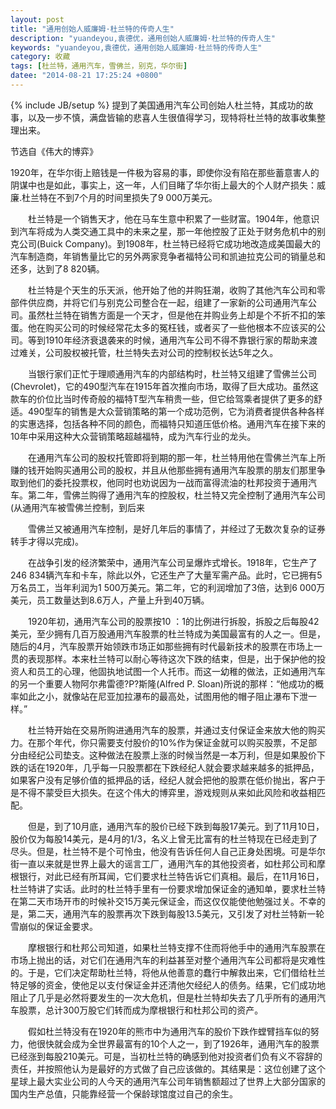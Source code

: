```yaml
---
layout: post
title: "通用创始人威廉姆·杜兰特的传奇人生"
description: "yuandeyou,袁德优，通用创始人威廉姆·杜兰特的传奇人生"
keywords: "yuandeyou,袁德优，通用创始人威廉姆·杜兰特的传奇人生"
category: 收藏
tags: [杜兰特，通用汽车，雪佛兰，别克，华尔街]
datee: "2014-08-21 17:25:24 +0800"
---
```

{% include JB/setup %}
提到了美国通用汽车公司创始人杜兰特，其成功的故事，以及一步不慎，满盘皆输的悲喜人生很值得学习，现特将杜兰特的故事收集整理出来。

节选自《伟大的博弈》

   1920年，在华尔街上赔钱是一件极为容易的事，即使你没有陷在那些蓄意害人的阴谋中也是如此，事实上，这一年，人们目睹了华尔街上最大的个人财产损失：威廉.杜兰特在不到7个月的时间里损失了9 000万美元。

　　杜兰特是一个销售天才，他在马车生意中积累了一些财富。1904年，他意识到汽车将成为人类交通工具中的未来之星，那一年他控股了正处于财务危机中的别克公司(Buick Company)。到1908年，杜兰特已经将它成功地改造成美国最大的汽车制造商，年销售量比它的另外两家竞争者福特公司和凯迪拉克公司的销量总和还多，达到了8 820辆。

　　杜兰特是个天生的乐天派，他开始了他的并购狂潮，收购了其他汽车公司和零部件供应商，并将它们与别克公司整合在一起，组建了一家新的公司通用汽车公司。虽然杜兰特在销售方面是一个天才，但是他在并购业务上却是个不折不扣的笨蛋。他在购买公司的时候经常花太多的冤枉钱，或者买了一些他根本不应该买的公司。等到1910年经济衰退袭来的时候，通用汽车公司不得不靠银行家的帮助来渡过难关，公司股权被托管，杜兰特失去对公司的控制权长达5年之久。

<!-- more -->

　　当银行家们正忙于理顺通用汽车的内部结构时，杜兰特又组建了雪佛兰公司(Chevrolet)，它的490型汽车在1915年首次推向市场，取得了巨大成功。虽然这款车的价位比当时传奇般的福特T型汽车稍贵一些，但它给驾乘者提供了更多的舒适。490型车的销售是大众营销策略的第一个成功范例，它为消费者提供各种各样的实惠选择，包括各种不同的颜色，而福特只知道压低价格。通用汽车在接下来的10年中采用这种大众营销策略超越福特，成为汽车行业的龙头。

　　在通用汽车公司的股权托管即将到期的那一年，杜兰特用他在雪佛兰汽车上所赚的钱开始购买通用公司的股权，并且从他那些拥有通用汽车股票的朋友们那里争取到他们的委托投票权，他同时也劝说因为一战而富得流油的杜邦投资于通用汽车。第二年，雪佛兰购得了通用汽车的控股权，杜兰特又完全控制了通用汽车公司(从通用汽车被雪佛兰控制，到后来

　　雪佛兰又被通用汽车控制，是好几年后的事情了，并经过了无数次复杂的证券转手才得以完成)。

　　在战争引发的经济繁荣中，通用汽车公司呈爆炸式增长。1918年，它生产了246 834辆汽车和卡车，除此以外，它还生产了大量军需产品。此时，它已拥有5万名员工，当年利润为1 500万美元。第二年，它的利润增加了3倍，达到6 000万美元，员工数量达到8.6万人，产量上升到40万辆。

　　1920年初，通用汽车公司的股票按10 ：1的比例进行拆股，拆股之后每股42美元，至少拥有几百万股通用汽车股票的杜兰特成为美国最富有的人之一。但是，随后的4月，汽车股票开始领跌市场正如那些拥有时代最新技术的股票在市场上一贯的表现那样。本来杜兰特可以耐心等待这次下跌的结束，但是，出于保护他的投资人和员工的心理，他固执地试图一个人托市。而这一幼稚的做法，正如通用汽车的另一个重要人物阿尔弗雷德?P?斯隆(Alfred P. Sloan)所说的那样：“他成功的概率如此之小，就像站在尼亚加拉瀑布的最高处，试图用他的帽子阻止瀑布下泄一样。”

　　杜兰特开始在交易所购进通用汽车的股票，并通过支付保证金来放大他的购买力。在那个年代，你只需要支付股价的10%作为保证金就可以购买股票，不足部分由经纪公司垫支。这种做法在股票上涨的时候当然是一本万利，但是如果股价下跌的话在1920年，几乎每一只股票都在下跌经纪人就会要求越来越多的抵押品，如果客户没有足够价值的抵押品的话，经纪人就会把他的股票在低价抛出，客户于是不得不蒙受巨大损失。在这个伟大的博弈里，游戏规则从来如此风险和收益相匹配。

　　但是，到了10月底，通用汽车的股价已经下跌到每股17美元。到了11月10日，股价仅为每股14美元，是4月的1/3，名义上曾无比富有的杜兰特现在已经走到了尽头。但是，杜兰特不是个可怜虫，他没有告诉任何人自己正身处困境。可是华尔街一直以来就是世界上最大的谣言工厂，通用汽车的其他投资者，如杜邦公司和摩根银行，对此已经有所耳闻，它们要求杜兰特告诉它们真相。最后，在11月16日，杜兰特讲了实话。此时的杜兰特手里有一份要求增加保证金的通知单，要求杜兰特在第二天市场开市的时候补交15万美元保证金，而这仅仅能使他勉强过关。不幸的是，第二天，通用汽车的股票再次下跌到每股13.5美元，又引发了对杜兰特新一轮雪崩似的保证金要求。

　　摩根银行和杜邦公司知道，如果杜兰特支撑不住而将他手中的通用汽车股票在市场上抛出的话，对它们在通用汽车的利益甚至对整个通用汽车公司都将是灾难性的。于是，它们决定帮助杜兰特，将他从他善意的蠢行中解救出来，它们借给杜兰特足够的资金，使他足以支付保证金并还清他欠经纪人的债务。结果，它们成功地阻止了几乎是必然将要发生的一次大危机，但是杜兰特却失去了几乎所有的通用汽车股票，总计300万股它们转而成为摩根银行和杜邦公司的资产。

　　假如杜兰特没有在1920年的熊市中为通用汽车的股价下跌作螳臂挡车似的努力，他很快就会成为全世界最富有的10个人之一，到了1926年，通用汽车的股票已经涨到每股210美元。可是，当初杜兰特的确感到他对投资者们负有义不容辞的责任，并按照他认为是最好的方式做了自己应该做的。其结果是：这位创建了这个星球上最大实业公司的人今天的通用汽车公司年销售额超过了世界上大部分国家的国内生产总值，只能靠经营一个保龄球馆度过自己的余生。
